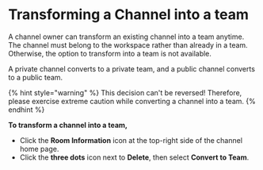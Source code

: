 # Transforming a Channel into a team

A channel owner can transform an existing channel into a team anytime. The channel must belong to the workspace rather than already in a team. Otherwise, the option to transform into a team is not available.

A private channel converts to a private team, and a public channel converts to a public team.

{% hint style="warning" %}
This decision can't be reversed! Therefore, please exercise extreme caution while converting a channel into a team.
{% endhint %}

**To transform a channel into a team,**

* Click the **Room Information** icon at the top-right side of the channel home page.
* Click the **three dots** icon next to **Delete**, then select **Convert to Team**.
